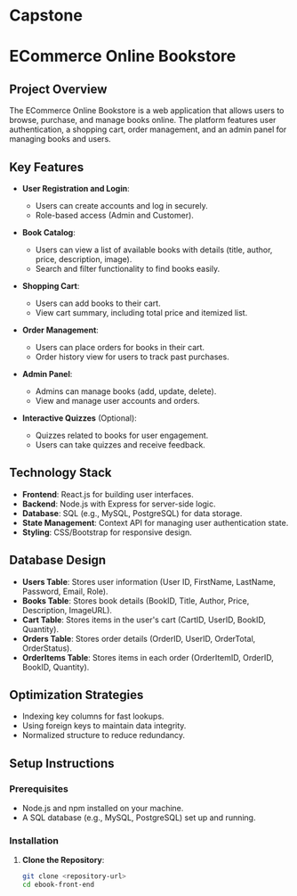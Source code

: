 # Capstone

# ECommerce Online Bookstore

## Project Overview
The ECommerce Online Bookstore is a web application that allows users to browse, purchase, and manage books online. The platform features user authentication, a shopping cart, order management, and an admin panel for managing books and users.

## Key Features
- **User  Registration and Login**: 
  - Users can create accounts and log in securely.
  - Role-based access (Admin and Customer).
  
- **Book Catalog**: 
  - Users can view a list of available books with details (title, author, price, description, image).
  - Search and filter functionality to find books easily.

- **Shopping Cart**: 
  - Users can add books to their cart.
  - View cart summary, including total price and itemized list.

- **Order Management**: 
  - Users can place orders for books in their cart.
  - Order history view for users to track past purchases.

- **Admin Panel**: 
  - Admins can manage books (add, update, delete).
  - View and manage user accounts and orders.

- **Interactive Quizzes** (Optional): 
  - Quizzes related to books for user engagement.
  - Users can take quizzes and receive feedback.

## Technology Stack
- **Frontend**: React.js for building user interfaces.
- **Backend**: Node.js with Express for server-side logic.
- **Database**: SQL (e.g., MySQL, PostgreSQL) for data storage.
- **State Management**: Context API for managing user authentication state.
- **Styling**: CSS/Bootstrap for responsive design.

## Database Design
- **Users Table**: Stores user information (User ID, FirstName, LastName, Password, Email, Role).
- **Books Table**: Stores book details (BookID, Title, Author, Price, Description, ImageURL).
- **Cart Table**: Stores items in the user's cart (CartID, UserID, BookID, Quantity).
- **Orders Table**: Stores order details (OrderID, UserID, OrderTotal, OrderStatus).
- **OrderItems Table**: Stores items in each order (OrderItemID, OrderID, BookID, Quantity).

## Optimization Strategies
- Indexing key columns for fast lookups.
- Using foreign keys to maintain data integrity.
- Normalized structure to reduce redundancy.

## Setup Instructions

### Prerequisites
- Node.js and npm installed on your machine.
- A SQL database (e.g., MySQL, PostgreSQL) set up and running.

### Installation
1. **Clone the Repository**:
   ```bash
   git clone <repository-url>
   cd ebook-front-end
